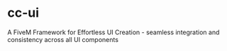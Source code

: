 # cc-ui
A FiveM Framework for Effortless UI Creation - seamless integration and consistency across all UI components
